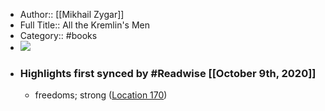 - Author:: [[Mikhail Zygar]]
- Full Title:: All the Kremlin's Men
- Category:: #books
- ![](https://images-na.ssl-images-amazon.com/images/I/41z7uCvUcwL._SL400_.jpg)
- ### Highlights first synced by #Readwise [[October 9th, 2020]]
    - freedoms; strong ([Location 170](https://readwise.io/to_kindle?action=open&asin=B01DWX0XTO&location=170))
